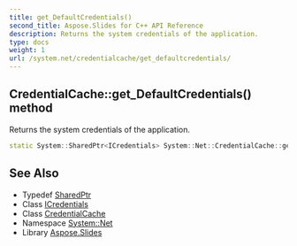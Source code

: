 ```yaml
---
title: get_DefaultCredentials()
second_title: Aspose.Slides for C++ API Reference
description: Returns the system credentials of the application.
type: docs
weight: 1
url: /system.net/credentialcache/get_defaultcredentials/
---
```

## CredentialCache::get_DefaultCredentials() method


Returns the system credentials of the application.

```cpp
static System::SharedPtr<ICredentials> System::Net::CredentialCache::get_DefaultCredentials()
```

## See Also

* Typedef [SharedPtr](../../../system/sharedptr/)
* Class [ICredentials](../../icredentials/)
* Class [CredentialCache](../)
* Namespace [System::Net](../../)
* Library [Aspose.Slides](../../../)